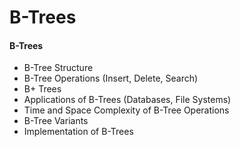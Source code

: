 # B-Trees

#### B-Trees

* B-Tree Structure
* B-Tree Operations (Insert, Delete, Search)
* B+ Trees
* Applications of B-Trees (Databases, File Systems)
* Time and Space Complexity of B-Tree Operations
* B-Tree Variants
* Implementation of B-Trees
